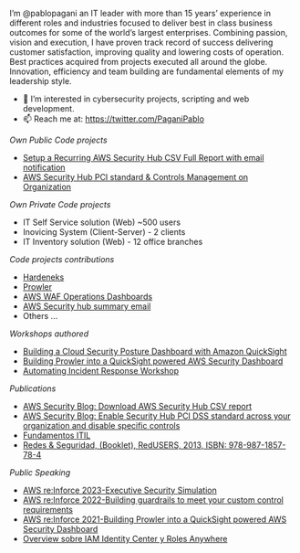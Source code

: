 I’m @pablopagani an IT leader with more than 15 years’ experience in different roles and industries focused to deliver best in class business outcomes for some of the world’s largest enterprises.
Combining passion, vision and execution, I have proven track record of success delivering customer satisfaction, improving quality and lowering costs of operation. 
Best practices acquired from projects executed all around the globe. Innovation, efficiency and team building are fundamental elements of my leadership style.

- 👀 I’m interested in cybersecurity projects, scripting and web development.
- 📫 Reach me at: https://twitter.com/PaganiPablo

*Own Public Code projects*
- [Setup a Recurring AWS Security Hub CSV Full Report with email notification](https://github.com/aws-samples/aws-security-hub-full-report-email/)
- [AWS Security Hub PCI standard & Controls Management on Organization](https://awsiammedia.s3.amazonaws.com/public/sample/987-Security-Hub-PCI-DSS-standard/SH-PCI-enabler.yaml)

*Own Private Code projects*
- IT Self Service solution (Web) ~500 users
- Inovicing System (Client-Server) - 2 clients
- IT Inventory solution (Web) - 12 office branches

*Code projects contributions*
- [Hardeneks](https://github.com/aws-samples/hardeneks)
- [Prowler](https://github.com/prowler-cloud/prowler)
- [AWS WAF Operations Dashboards](https://github.com/aws-samples/aws-waf-ops-dashboards/tree/main)
- [AWS Security hub summary email](https://github.com/aws-samples/aws-security-hub-summary-email)
- Others ...

*Workshops authored*
- [Building a Cloud Security Posture Dashboard with Amazon QuickSight](https://catalog.workshops.aws/securitydashboard/en-US)
- [Building Prowler into a QuickSight powered AWS Security Dashboard](https://quicksight-security-dashboard.workshop.aws/)
- [Automating Incident Response Workshop](https://catalog.workshops.aws/auto-incident-response)

*Publications*
- [AWS Security Blog: Download AWS Security Hub CSV report](https://aws.amazon.com/blogs/security/download-aws-security-hub-csv-report/)
- [AWS Security Blog: Enable Security Hub PCI DSS standard across your organization and disable specific controls](https://aws.amazon.com/blogs/security/enable-security-hub-pci-dss-standard-across-your-organization-and-disable-specific-controls/)
- [Fundamentos ITIL](https://uai.edu.ar/ciiti/2018/libro/programa04-bsas-proyecto2.asp)
- [Redes & Seguridad, (Booklet), RedUSERS, 2013, ISBN: 978-987-1857-78-4](https://www.studocu.com/es-mx/document/universidad-autonoma-de-occidente-mexico/seguridad-en-redes/tecnico-en-redes-y-seguridad-12-seguridad-fisica-de-la-red-users/22621874)

*Public Speaking*
- [AWS re:Inforce 2023-Executive Security Simulation](https://www.linkedin.com/feed/update/urn:li:activity:7074510984404439040/)
- [AWS re:Inforce 2022-Building guardrails to meet your custom control requirements](https://d1.awsstatic.com/events/aws-reinforce-2022/GRC471_Building-guardrails-to-meet-your-custom-control-requirements.pdf)
- [AWS re:Inforce 2021-Building Prowler into a QuickSight powered AWS Security Dashboard](https://catalog.us-east-1.prod.workshops.aws/workshops/b1cdc52b-eb11-44ed-8dc8-9dfe5fb254f5/en-US)
- [Overview sobre IAM Identity Center y Roles Anywhere](https://www.youtube.com/watch?v=X8zlJ6QiGGQ)

